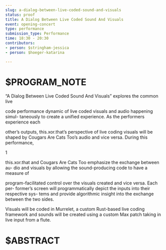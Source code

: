 ```yaml
---
slug: a-dialog-between-live-coded-sound-and-visuals
status: proof
title: A Dialog Between Live Coded Sound And Visuals
event: opening-concert
type: performance
submission_type: Performance
time: 18:30 - 20:30
contributors:
- person: $stringham-jessica
- person: $hoeger-katarina

---
```


# $PROGRAM_NOTE

“A Dialog Between Live Coded Sound And Visuals” explores the common live

code performance dynamic of live coded visuals and audio happening simul-
taneously to create a unified experience. As the performers experience each

other’s outputs, this.xor.that’s perspective of live coding visuals will be shaped
by Cougars Are Cats Too’s audio and vice versa. During this performance,

1

this.xor.that and Cougars Are Cats Too emphasize the exchange between au-
dio and visuals by allowing the sound-producing code to have a measure of

program-facilitated control over the visuals created and vice versa. Each per-
former’s screen will programmatically depict the inputs into their respective sys-
tems and provide algorithmic insight into the exchange between the two sides.

Visuals will be coded in Murrelet, a custom Rust-based live coding framework
and sounds will be created using a custom Max patch taking in live input from
a flute.

# $ABSTRACT



